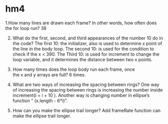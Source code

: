 # hm4
1.How many lines are drawn each frame? In other words, how often does the for loop run?
38

2. What do the first, second, and third appearances of the number 10 do in the code?
The first 10: the initializer, also is used to determine x point of the line in the body loop.
The second 10: is used for the condition to check if the x < 390.
The Third 10: is used for increment to change the loop variable, and it determines the distance between two x points.

1. How many times does the loop body run each frame, once the x and y arrays are full?
6 times.

2. What are two ways of increasing the spacing between rings?
One way of increasing the spacing between rings is increasing the number inside increment(i = i + 10
).
Another way is changing number in ellipse’s function ” (x.length - 6*i)”.

3. How can you make the ellipse trail longer?
Add frameRate function can make the ellipse trail longer.
